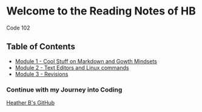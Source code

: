 # Welcome to the Reading Notes of HB
Code 102

## Table of Contents
- [Module 1 - Cool Stuff on Markdown and Gowth Mindsets](/module1/module1.md)
- [Module 2 - Text Editors and Linux commands](/module2/module2.md)
- [Module 3 - Revisions](/module3/module3.md)





### Continue with my Journey into Coding
[Heather B's GitHub](https://github.com/vbchomp)




